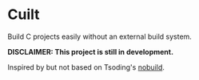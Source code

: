 # Cuilt

Build C projects easily without an external build system.

**DISCLAIMER: This project is still in development.**

Inspired by but not based on Tsoding's [nobuild](https://github.com/tsoding/nobuild).
